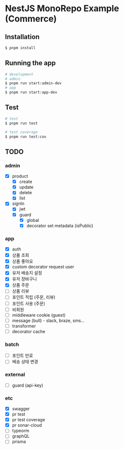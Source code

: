 # NestJS MonoRepo Example (Commerce)

## Installation

```bash
$ pnpm install
```

## Running the app

```bash
# development
# admin
$ pnpm run start:admin-dev
# app
$ pnpm run start:app-dev
```

## Test

```bash
# test
$ pnpm run test

# test coverage
$ pnpm run test:cov
```

## TODO
### admin
- [x] product
  - [x] create
  - [x] update
  - [x] delete
  - [x] list
- [x] signIn
  - [x] jwt
  - [x] guard
    - [x] global
    - [x] decorator set metadata (isPublic)

### app
- [x] auth
- [x] 상품 조회
- [x] 상품 좋아요
- [x] custom decorator request user
- [x] 유저 배송지 설정
- [x] 유저 장바구니
- [x] 상품 주문
- [ ] 상품 리뷰
- [ ] 포인트 적립 (주문, 리뷰)
- [ ] 포인트 사용 (주문)
- [ ] 비회원
- [ ] middleware cookie (guest)
- [ ] message (bull) - slack, braze, sms...
- [ ] transformer
- [ ] decorator cache

### batch
- [ ] 포인트 만료
- [ ] 배송 상태 변경

### external
- [ ] guard (api-key)

### etc
- [x] swagger
- [x] pr test
- [x] pr test coverage
- [x] pr sonar-cloud
- [ ] typeorm
- [ ] graphQL
- [ ] prisma